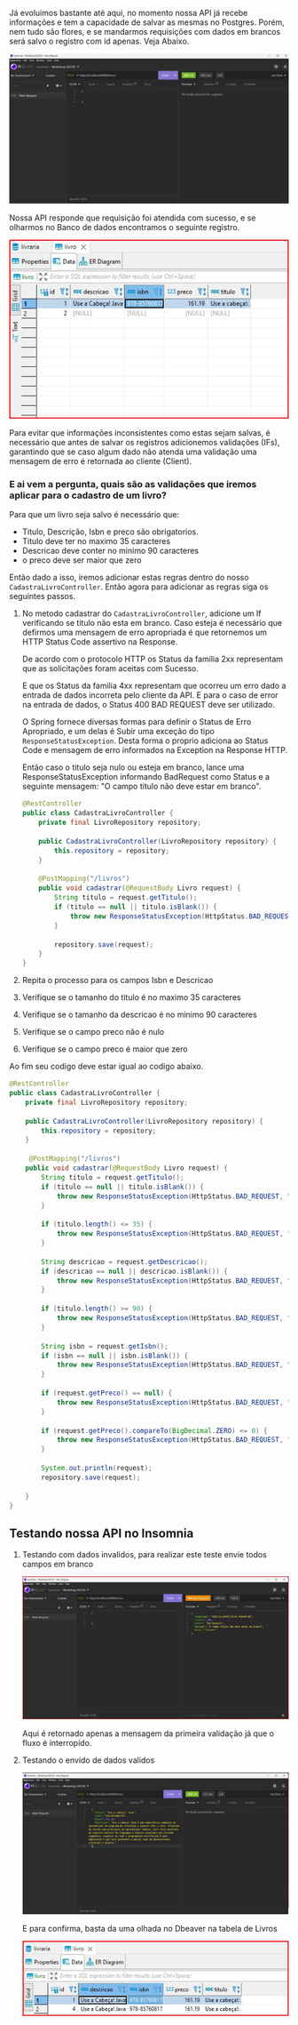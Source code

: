 Já evoluimos bastante até aqui, no momento nossa API já recebe informações e tem a capacidade de salvar as mesmas no Postgres. Porém, nem tudo são flores, e se mandarmos requisições com dados em brancos será salvo o registro com id apenas. Veja Abaixo.

![Request com dados invalidos no Insomnia](imagens/request-com-dados-invalidos.jpg)

Nossa API responde que requisição foi atendida com sucesso, e se olharmos no Banco de dados encontramos o seguinte registro.

![Registro com dados invalidos](imagens/resultados-com-dados-invalidos.jpg)

Para evitar que informações inconsistentes como estas sejam salvas, é necessário que antes de salvar os registros adicionemos validações (IFs), garantindo que se caso algum dado não atenda uma validação uma mensagem de erro é retornada ao cliente (Client).

### E ai vem a pergunta, quais são as validações que iremos aplicar para o cadastro de um livro?

Para que um livro seja salvo é necessário que:

- Titulo, Descrição, Isbn e preco são obrigatorios.
- Titulo deve ter no maximo 35 caracteres
- Descricao deve conter no minimo 90 caracteres
- o preco deve ser maior que zero

Então dado a isso, iremos adicionar estas regras dentro do nosso `CadastraLivroController`. Então agora para adicionar as regras siga os seguintes passos.

1. No metodo cadastrar do `CadastraLivroController`, adicione um If verificando se titulo não esta em branco. Caso esteja é necessário que defirmos uma mensagem de erro apropriada é que retornemos um HTTP Status Code assertivo na Response.

    De acordo com o protocolo HTTP os Status da familia 2xx representam que as solicitações foram aceitas com Sucesso. 

    E que os Status da familia 4xx representam que ocorreu um erro dado a entrada de dados incorreta pelo cliente da API. E para o caso de error na entrada de dados, o Status 400 BAD REQUEST deve ser utilizado.

    O Spring fornece diversas formas para definir o Status de Erro Apropriado, e um delas é Subir uma exceção do tipo `ResponseStatusException`. Desta forma o proprio adiciona ao Status Code e mensagem de erro informados na Exception na  Response HTTP.

    Então caso o titulo seja nulo ou esteja em branco, lance uma ResponseStatusException informando BadRequest como Status e a seguinte mensagem: "O campo titulo não deve estar em branco".

    ```JAVA
    @RestController
    public class CadastraLivroController {
        private final LivroRepository repository;

        public CadastraLivroController(LivroRepository repository) {
            this.repository = repository;
        }

        @PostMapping("/livros")
        public void cadastrar(@RequestBody Livro request) {
            String titulo = request.getTitulo();
            if (titulo == null || titulo.isBlank()) {
                throw new ResponseStatusException(HttpStatus.BAD_REQUEST, "O campo titulo não deve estar em branco");
            }

            repository.save(request);
        }
    }
    ```
2. Repita o processo para os campos Isbn e Descricao
3. Verifique se o tamanho do titulo é no maximo 35 caracteres
4. Verifique se o tamanho da descricao é no minimo 90 caracteres
5. Verifique se o campo preco não é nulo
6. Verifique se o campo preco é maior que zero 

Ao fim seu codigo deve estar igual ao codigo abaixo.

```JAVA
@RestController
public class CadastraLivroController {
    private final LivroRepository repository;

    public CadastraLivroController(LivroRepository repository) {
        this.repository = repository;
    }

     @PostMapping("/livros")
    public void cadastrar(@RequestBody Livro request) {
        String titulo = request.getTitulo();
        if (titulo == null || titulo.isBlank()) {
            throw new ResponseStatusException(HttpStatus.BAD_REQUEST, "O campo titulo não deve estar em branco");
        }

        if (titulo.length() <= 35) {
            throw new ResponseStatusException(HttpStatus.BAD_REQUEST, "O campo titulo não deve ser maior que 35 caracteres");
        }

        String descricao = request.getDescricao();
        if (descricao == null || descricao.isBlank()) {
            throw new ResponseStatusException(HttpStatus.BAD_REQUEST, "O campo descricao não deve estar em branco");
        }

        if (titulo.length() >= 90) {
            throw new ResponseStatusException(HttpStatus.BAD_REQUEST, "O campo descricao  deve ser maior que 90 caracteres");
        }

        String isbn = request.getIsbn();
        if (isbn == null || isbn.isBlank()) {
            throw new ResponseStatusException(HttpStatus.BAD_REQUEST, "O campo isbn não deve estar em branco");
        }

        if (request.getPreco() == null) {
            throw new ResponseStatusException(HttpStatus.BAD_REQUEST, "O campo preco não deve estar em branco");
        }

        if (request.getPreco().compareTo(BigDecimal.ZERO) <= 0) {
            throw new ResponseStatusException(HttpStatus.BAD_REQUEST, "O campo preco  deve ser maior que zero");
        }

        System.out.println(request);
        repository.save(request);

    }
}
```

## Testando nossa API no Insomnia

1. Testando com dados invalidos, para realizar este teste envie todos campos em branco

    ![Falha ao mandar dados invalidos](imagens/falha-por-dados-invalidos-insomnia.jpg)

    Aqui é retornado apenas a mensagem da primeira validação já que o fluxo é interropido. 

2. Testando o envido de dados validos

    ![Request com sucesso](imagens/request-response-insomnia.jpg)

    E para confirma, basta da uma olhada no Dbeaver na tabela de Livros

    ![registro salvo pos validacao](imagens/registro-salvo-pos-validacao.jpg)